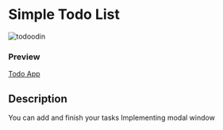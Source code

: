 # Simple Todo List
![todoodin](https://github.com/ena0berzerk/todo/assets/110235307/5c7ebb97-b728-45a4-8638-f0515b98385e)

### Preview
[Todo App](https://ena0berzerk.github.io/todo/)

## Description

You can add and finish your tasks
Implementing modal window
